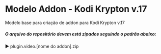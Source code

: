 # Modelo Addon - Kodi Krypton v.17

Modelo base para criação de addon para Kodi Krypton v.17 


##### O arquivo do repositório devem está zipados seguindo o padrão abaixo: <br>
► plugin.video.[nome do addon].zip

